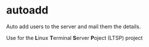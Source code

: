 # autoadd
Auto add users to the server and mail them the details.

Use for the **L**inux **T**erminal **S**erver **P**oject (LTSP) project
